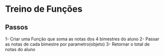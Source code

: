 # Treino de Funções

## Passos

1- Criar uma Função que soma as notas dos 4 bimestres do aluno
2- Passar as notas de cada bimestre por parametro(objeto)
3- Retornar o total de notas do aluno
